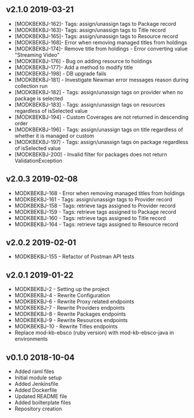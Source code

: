 ## v2.1.0 2019-03-21
 * [MODKBEKBJ-162]- Tags: assign/unassign tags to Package record
 * [MODKBEKBJ-163]- Tags: assign/unassign tags to Title record
 * [MODKBEKBJ-165]- Tags: assign/unassign tags to Resource record
 * [MODKBEKBJ-168]- Error when removing managed titles from holdings
 * [MODKBEKBJ-174]- Remove title from holdings - Error converting value \"Streaming Video\"
 * [MODKBEKBJ-176] - Bug on adding resource to holdings
 * [MODKBEKBJ-177]- Add a method to modify title
 * [MODKBEKBJ-198] - DB upgrade fails
 * [MODKBEKBJ-181] - Investigate Newman error messages reason during collection run
 * [MODKBEKBJ-182] - Tags: assign/unassign tags on provider when no package is selected 
 * [MODKBEKBJ-183] - Tags: assign/unassign tags on resources regardless of isSelected value
 * [MODKBEKBJ-194] - Custom Coverages are not returned in descending order
 * [MODKBEKBJ-196] - Tags: assign/unassign tags on title regardless of whether it is managed or custom
 * [MODKBEKBJ-197] - Tags: assign/unassign tags on package regardless of isSelected value
 * [MODKBEKBJ-200] - Invalid filter for packages does not return ValidationException

## v2.0.3 2019-02-08
 * MODKBEKBJ-168 - Error when removing managed titles from holdings
 * MODKBEKBJ-161 - Tags: assign/unassign tags to Provider record
 * MODKBEKBJ-158 - Tags: retrieve tags assigned to Provider record
 * MODKBEKBJ-159 - Tags: retrieve tags assigned to Package record
 * MODKBEKBJ-160 - Tags: retrieve tags assigned to Title record
 * MODKBEKBJ-164 - Tags: retrieve tags assigned to Resource record

## v2.0.2 2019-02-01
 * MODKBEKBJ-155 - Refactor of Postman API tests
 
## v2.0.1 2019-01-22
 * MODKBEKBJ-2 - Setting up the project
 * MODKBEKBJ-4 - Rewrite Configuration
 * MODKBEKBJ-6 - Rewrite Proxy related endpoints
 * MODKBEKBJ-7 - Rewrite Providers endpoints
 * MODKBEKBJ-8 - Rewrite Packages endpoints
 * MODKBEKBJ-9 - Rewrite Resources endpoints
 * MODKBEKBJ-10 - Rewrite Titles endpoints
 * Replace mod-kb-ebsco (ruby version) with mod-kb-ebsco-java in environments

## v0.1.0 2018-10-04
 * Added raml files
 * Initial module setup
 * Added Jenkinsfile
 * Added Dockerfile
 * Updated README file
 * Added boilterplate files
 * Repository creation

